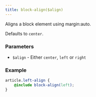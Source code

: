 ```yaml
---
title: block-align($align)
---
```


Aligns a block element using margin:auto.

Defaults to `center`.

### Parameters

- `$align` - Either `center`, `left` or `right`

### Example

```scss
article.left-align {
    @include block-align(left);
}
```

